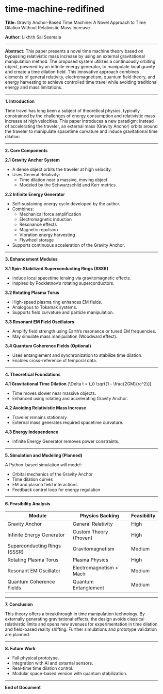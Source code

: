 # time-machine-redifined

**Title:** Gravity Anchor-Based Time Machine: A Novel Approach to Time Dilation Without Relativistic Mass Increase

**Author:** Likhith Sai Seemala

---

**Abstract:**
This paper presents a novel time machine theory based on bypassing relativistic mass increase by using an external gravitational manipulation method. The proposed system utilizes a continuously orbiting object, powered by an infinite energy generator, to manipulate local gravity and create a time dilation field. This innovative approach combines elements of general relativity, electromagnetism, quantum field theory, and energy harvesting to achieve controlled time travel while avoiding traditional energy and mass limitations.

---

**1. Introduction**

Time travel has long been a subject of theoretical physics, typically constrained by the challenges of energy consumption and relativistic mass increase at high velocities. This paper introduces a new paradigm: instead of accelerating the traveler, an external mass (Gravity Anchor) orbits around the traveler to manipulate spacetime curvature and induce gravitational time dilation.

---

**2. Core Components**

**2.1 Gravity Anchor System**
- A dense object orbits the traveler at high velocity.
- Uses General Relativity:
    - Time dilation near a massive, moving object.
    - Modeled by the Schwarzschild and Kerr metrics.

**2.2 Infinite Energy Generator**
- Self-sustaining energy cycle developed by the author.
- Combines:
    - Mechanical force amplification
    - Electromagnetic induction
    - Resonance effects
    - Magnetic repulsion
    - Vibration energy harvesting
    - Flywheel storage
- Supports continuous acceleration of the Gravity Anchor.

---

**3. Enhancement Modules**

**3.1 Spin-Stabilized Superconducting Rings (SSSR)**
- Induce local spacetime lensing via gravitomagnetic effects.
- Inspired by Podkletnov’s rotating superconductors.

**3.2 Rotating Plasma Torus**
- High-speed plasma ring enhances EM fields.
- Analogous to Tokamak systems.
- Supports field curvature and particle manipulation.

**3.3 Resonant EM Field Oscillators**
- Amplify field strength using Earth’s resonance or tuned EM frequencies.
- May simulate mass manipulation (Woodward effect).

**3.4 Quantum Coherence Fields (Optional)**
- Uses entanglement and synchronization to stabilize time dilation.
- Enables cross-reference of temporal data.

---

**4. Theoretical Foundations**

**4.1 Gravitational Time Dilation**
\[\Delta t = t_0 \sqrt{1 - \frac{2GM}{rc^2}}\]
- Time moves slower near massive objects.
- Enhanced using rotating and accelerating Gravity Anchor.

**4.2 Avoiding Relativistic Mass Increase**
- Traveler remains stationary.
- External mass generates required spacetime curvature.

**4.3 Energy Independence**
- Infinite Energy Generator removes power constraints.

---

**5. Simulation and Modeling (Planned)**

A Python-based simulation will model:
- Orbital mechanics of the Gravity Anchor
- Time dilation curves
- EM and plasma field interactions
- Feedback control loop for energy regulation

---

**6. Feasibility Analysis**

| Module                          | Physics Backing          | Feasibility |
|--------------------------------|---------------------------|-------------|
| Gravity Anchor                 | General Relativity        | High        |
| Infinite Energy Generator      | Custom Theory (Proven)    | High        |
| Superconducting Rings (SSSR)  | Gravitomagnetism          | Medium      |
| Rotating Plasma Torus         | Plasma Physics             | High        |
| Resonant EM Oscillator        | Electromagnetism + Mach   | Medium      |
| Quantum Coherence Fields      | Quantum Entanglement       | Medium      |

---

**7. Conclusion**

This theory offers a breakthrough in time manipulation technology. By externally generating gravitational effects, the design avoids classical relativistic limits and opens new avenues for experimentation in time dilation and field-based reality shifting. Further simulations and prototype validation are planned.

---

**8. Future Work**
- Full physical prototype.
- Integration with AI and external sensors.
- Real-time time dilation control.
- Modular space-based version with quantum stabilization.

---

**End of Document**

